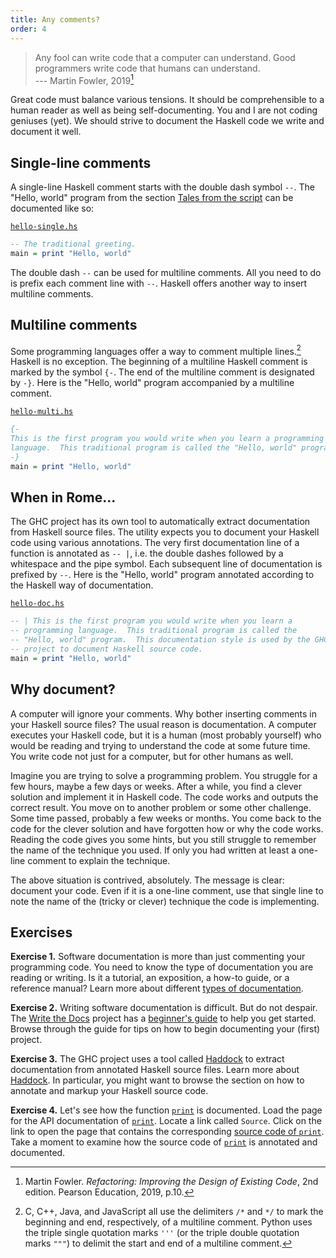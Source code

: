 ```yaml
---
title: Any comments?
order: 4
---
```


> Any fool can write code that a computer can understand. Good programmers write
> code that humans can understand.\
> --- Martin Fowler, 2019[^a]

Great code must balance various tensions. It should be comprehensible to a human
reader as well as being self-documenting. You and I are not coding geniuses
(yet). We should strive to document the Haskell code we write and document it
well.

<!--=========================================================================-->

## Single-line comments

A single-line Haskell comment starts with the double dash symbol `--`. The
"Hello, world" program from the section [Tales from the script][taleScript] can
be documented like so:

[`hello-single.hs`](https://github.com/quacksouls/haskyll/blob/main/assets/src/hello/hello-single.hs)
```haskell
-- The traditional greeting.
main = print "Hello, world"
```

The double dash `--` can be used for multiline comments. All you need to do is
prefix each comment line with `--`. Haskell offers another way to insert
multiline comments.

<!--=========================================================================-->

## Multiline comments

Some programming languages offer a way to comment multiple lines.[^b] Haskell is
no exception. The beginning of a multiline Haskell comment is marked by the
symbol `{-`. The end of the multiline comment is designated by `-}`. Here is the
"Hello, world" program accompanied by a multiline comment.

[`hello-multi.hs`](https://github.com/quacksouls/haskyll/blob/main/assets/src/hello/hello-multi.hs)
```haskell
{-
This is the first program you would write when you learn a programming
language.  This traditional program is called the "Hello, world" program.
-}
main = print "Hello, world"
```

<!--=========================================================================-->

## When in Rome...

The GHC project has its own tool to automatically extract documentation from
Haskell source files. The utility expects you to document your Haskell code
using various annotations. The very first documentation line of a function is
annotated as `-- |`, i.e. the double dashes followed by a whitespace and the
pipe symbol. Each subsequent line of documentation is prefixed by `--`. Here is
the "Hello, world" program annotated according to the Haskell way of
documentation.

[`hello-doc.hs`](https://github.com/quacksouls/haskyll/blob/main/assets/src/hello/hello-doc.hs)
```haskell
-- | This is the first program you would write when you learn a
-- programming language.  This traditional program is called the
-- "Hello, world" program.  This documentation style is used by the GHC
-- project to document Haskell source code.
main = print "Hello, world"
```

<!--=========================================================================-->

## Why document?

A computer will ignore your comments. Why bother inserting comments in your
Haskell source files? The usual reason is documentation. A computer executes
your Haskell code, but it is a human (most probably yourself) who would be
reading and trying to understand the code at some future time. You write code
not just for a computer, but for other humans as well.

Imagine you are trying to solve a programming problem. You struggle for a few
hours, maybe a few days or weeks. After a while, you find a clever solution and
implement it in Haskell code. The code works and outputs the correct result. You
move on to another problem or some other challenge. Some time passed, probably a
few weeks or months. You come back to the code for the clever solution and have
forgotten how or why the code works. Reading the code gives you some hints, but
you still struggle to remember the name of the technique you used. If only you
had written at least a one-line comment to explain the technique.

The above situation is contrived, absolutely. The message is clear: document
your code. Even if it is a one-line comment, use that single line to note the
name of the (tricky or clever) technique the code is implementing.

<!--=========================================================================-->

## Exercises

<!-- prettier-ignore-start -->
<strong>Exercise 1.</strong> Software documentation is more than just commenting your programming code. You
need to know the type of documentation you are reading or writing. Is it a
tutorial, an exposition, a how-to guide, or a reference manual? Learn more about
different [types of documentation][docSystem].
<!-- prettier-ignore-end -->

<!-- prettier-ignore-start -->
<strong>Exercise 2.</strong> Writing software documentation is difficult. But do not despair. The
[Write the Docs][writeDocs] project has a [beginner's guide][writeDocsGuide] to
help you get started. Browse through the guide for tips on how to begin
documenting your (first) project.
<!-- prettier-ignore-end -->

<!-- prettier-ignore-start -->
<strong>Exercise 3.</strong> The GHC project uses a tool called [Haddock][haddock] to extract documentation
from annotated Haskell source files. Learn more about [Haddock][haddock]. In
particular, you might want to browse the section on how to annotate and markup
your Haskell source code.
<!-- prettier-ignore-end -->

<!-- prettier-ignore-start -->
<strong>Exercise 4.</strong> Let's see how the function [`print`][print] is documented. Load the page for the
API documentation of [`print`][print]. Locate a link called `Source`. Click on
the link to open the page that contains the corresponding
[source code of `print`][printSrc]. Take a moment to examine how the source code
of [`print`][print] is annotated and documented.
<!-- prettier-ignore-end -->

<!--=========================================================================-->

[^a]:
    Martin Fowler. _Refactoring: Improving the Design of Existing Code_, 2nd
    edition. Pearson Education, 2019, p.10.

[^b]:
    C, C++, Java, and JavaScript all use the delimiters `/*` and `*/` to mark
    the beginning and end, respectively, of a multiline comment. Python uses the
    triple single quotation marks `'''` (or the triple double quotation marks
    `"""`) to delimit the start and end of a multiline comment.

<!--=========================================================================-->

<!-- prettier-ignore-start -->
[docSystem]: https://web.archive.org/web/20231128182201/https://documentation.divio.com
[haddock]: https://haskell-haddock.readthedocs.io/en/latest/
[print]: https://hackage.haskell.org/package/base-4.19.0.0/docs/Prelude.html#v:print
[printSrc]: https://hackage.haskell.org/package/base-4.19.0.0/docs/src/System.IO.html#print
[taleScript]: ../hello_friend/#tales-from-the-script
[writeDocs]: https://www.writethedocs.org
[writeDocsGuide]: https://www.writethedocs.org/guide/writing/beginners-guide-to-docs/
<!-- prettier-ignore-end -->
